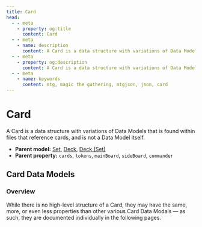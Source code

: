 ```yaml
---
title: Card
head:
  - - meta
    - property: og:title
      content: Card
  - - meta
    - name: description
      content: A Card is a data structure with variations of Data Models that is found within files that reference cards, and is not a Data Model itself.
  - - meta
    - property: og:description
      content: A Card is a data structure with variations of Data Models that is found within files that reference cards, and is not a Data Model itself.
  - - meta
    - name: keywords
      content: mtg, magic the gathering, mtgjson, json, card
---
```


# Card

A Card is a data structure with variations of Data Models that is found within files that reference cards, and is not a Data Model itself.

- **Parent model:** [Set](/data-models/set/), [Deck](/data-models/deck/), [Deck (Set)](/data-models/deck-set/)
- **Parent property:** `cards`, `tokens`, `mainBoard`, `sideBoard`, `commander`

## Card Data Models

### Overview

While there is no high-level structure of a Card, they may have the same, more, or even less properties than other various Card Data Modals &mdash; as such, they are documented individually in the following pages.
